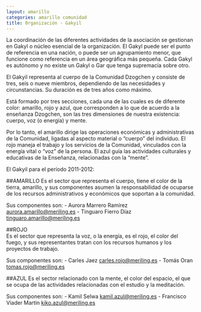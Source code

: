```yaml
---
layout: amarillo
categories: amarillo comunidad
title: 0rganización - Gakyil
---
```

La coordinación de las diferentes actividades de la asociación se gestionan en Gakyl o núcleo esencial de la organización. El Gakyl puede ser el punto de referencia en una nación, o puede ser un agrupamiento menor, que funcione como referencia en un área geográfica más pequeña. Cada Gakyl es autónomo y no existe un Gakyl o Gar que tenga supremacía sobre otro.

El Gakyil representa al cuerpo de la Comunidad Dzogchen y consiste de tres, seis o nueve miembros, dependiendo de las necesidades y circunstancias. Su duración es de tres años como máximo.

Está formado por tres secciones, cada una de las cuales es de diferente color: amarillo, rojo y azul, que corresponden a lo que de acuerdo a la enseñanza Dzogchen, son las tres dimensiones de nuestra existencia: cuerpo, voz (o energía) y mente.

Por lo tanto, el amarillo dirige las operaciones económicas y administrativas de la Comunidad, ligadas al aspecto material o “cuerpo” del individuo. El rojo maneja el trabajo y los servicios de la Comunidad, vinculados con la energía vital o “voz” de la persona. El azul guía las actividades culturales y educativas de la Enseñanza, relacionadas con la “mente”.

El Gakyil para el período 2011-2012:
 
##AMARILLO
Es el sector que representa el cuerpo, tiene el color de la tierra, amarillo, y sus componentes asumen la responsabilidad de ocuparse de los recursos administrativos y económicos que soportan a la comunidad.

Sus componentes son:
    - Aurora Marrero Ramírez <aurora.amarillo@meriling.es>
    - Tinguaro Fierro Díaz <tinguaro.amarillo@meriling.es>    
                             
##ROJO                                  
Es el sector que representa la voz, o la energía, es el rojo, el color del fuego, y sus representantes tratan con los recursos humanos y los proyectos de trabajo. 
 
Sus componentes son:
    - Carles Jaez <carles.rojo@meriling.es>
    - Tomás Oran <tomas.rojo@meriling.es>
                      
##AZUL
Es el sector relacionado con la mente, el color del espacio, el que se ocupa de las actividades relacionadas con el estudio y la meditación.
 
Sus componentes son:
    - Kamil Selwa <kamil.azul@meriling.es> 
    - Francisco Viader Martin <kiko.azul@meriling.es>

                           

 
